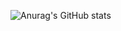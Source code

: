 ![Anurag's GitHub stats](https://github-readme-stats.vercel.app/api?username=nikolasil&show_icons=true&theme=gruvbox)
